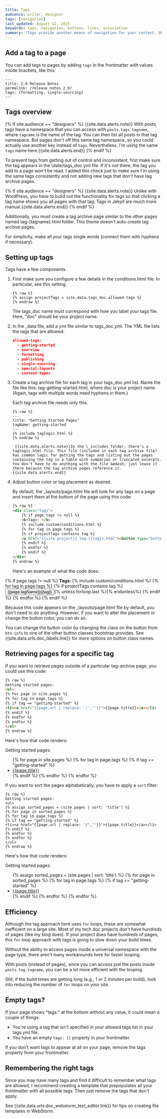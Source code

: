 ```yaml
---
title: Tags
audience: writer, designer
tags: [navigation]
last_updated: August 12, 2015
keywords: tags, navigation, buttons, links, association
summary: "Tags provide another means of navigation for your content. Unlike the table of contents, tags can show the content in a variety of arrangements and groupings. Implementing tags in this Jekyll theme is somewhat of a manual process."
---
```



## Add a tag to a page
You can add tags to pages by adding `tags` in the frontmatter with values inside brackets, like this:

```
---
title: 2.0 Release Notes
permalink: /release_notes_2_0/
tags: [formatting, single-sourcing]
---
```

## Tags overview
{% if site.audience == "designers" %}
{{site.data.alerts.note}} With posts, tags have a namespace that you can access with <code>posts.tags.tagname</code>, where <code>tagname</code> is the name of the tag. You can then list all posts in that tag namespace. But pages don't off this same tag namespace, so you could actually use another key instead of <code>tags</code>. Nevertheless, I'm using the same <code>tags</code> name here.{{site.data.alerts.end}}
{% endif %}

To prevent tags from getting out of control and inconsistent, first make sure the tag appears in the \date/tags_doc.yml file. If it's not there, the tag you add to a page won't be read. I added this check just to make sure I'm using the same tags consistently and not adding new tags that don't have tag archive pages.

{% if site.audience == "designers" %}
{{site.data.alerts.note}} Unlike with WordPress, you have to build out the functionality for tags so that clicking a tag name shows you all pages with that tag. Tags in Jekyll are much more manual.{{site.data.alerts.end}}
{% endif %}

Additionally, you must create a tag archive page similar to the other pages named tag-{tagname}.html folder. This theme doesn't auto-create tag archive pages.

For simplicity, make all your tags single words (connect them with hyphens if necessary).

## Setting up tags

Tags have a few components.

1. First make sure you configure a few details in the conditions.html file. In particular, see this setting:
	
	```liquid
	{% raw %}
	{% assign projectTags = site.data.tags_doc.allowed-tags %}
	{% endraw %}
	```
	
	The tags_doc name must correspond with how you label your tags file. Here, "doc" should be your project name.
	
2. In the \_data file, add a yml file similar to tags_doc.yml. The YML file lists the tags that are allowed:
	
	```json
	allowed-tags:
	  - getting-started
	  - overview
	  - formatting
	  - publishing
	  - single-sourcing
	  - special-layouts
	  - content types
	```
	
4. Create a tag archive file for each tag in your tags_doc.yml list. Name the file like this: tag-getting-started.html, where doc is your project name. (Again, tags with multiple words need hyphens in them.)
	
	Each tag archive file needs only this:
	
	```liquid
	{% raw %}
	---
    title: "Getting Started Pages"
    tagName: getting-started
    ---
    {% include taglogic.html %}
    {% endraw %}
    ```

		{{site.data.alerts.note}}In the \_includes folder, there's a taglogic.html file. This file (included in each tag archive file) has common logic for getting the tags and listing out the pages containing the tag in a table with summaries or truncated excerpts. You don't have to do anything with the file &mdash; just leave it there because the tag archive pages reference it.{{site.data.alerts.end}}

5. Adjust button color or tag placement as desired. 
	
	By default, the \_layouts/page.html file will look for any tags on a page and insert them at the bottom of the page using this code:
	
	```html
	{% raw %}
	<div class="tags">
	    {% if page.tags != null %}
	    <b>Tags: </b>
	    {% include custom/conditions.html %}
	    {% for tag in page.tags %}
	    {% if projectTags contains tag %}
	    <a href="{{site.project}}_tag-{{tag}}.html"><button type="button" class="btn btn-info navbar-btn cursorNorm">{{page.tagName}}{{tag}}</button></a>{% unless forloop.last %}{% endunless%}
	    {% endif %}
	    {% endfor %}
	    {% endif %}
	</div>
	{% endraw %}
	```
	
	Here's an example of what the code does:
<div class="tags">
	{% if page.tags != null %}
	<b>Tags: </b>
	{% include custom/conditions.html %}
	{% for tag in page.tags %}
	{% if projectTags contains tag %}
	<a class="noCrossRef" href="{{site.project}}_tag-{{tag}}.html"><button type="button" class="btn btn-info navbar-btn cursorNorm">{{page.tagName}}{{tag}}</button></a>{% unless forloop.last %}{% endunless%}
	{% endif %}
	{% endfor %}
	{% endif %}
</div>
    	
Because this code appears on the \_layouts/page.html file by default, you don't need to do anything. However, if you want to alter the placement or change the button color, you can do so.
	
You can change the button color by changing the class on the button from `btn-info` to one of the other button classes bootstrap provides. See {{site.data.urls.doc_labels.link}} for more options on button class names.

## Retrieving pages for a specific tag

If you want to retrieve pages outside of a particular tag-archive page, you could use this code:

```html
{% raw %}
Getting started pages: 
<ul>
{% for page in site.pages %}
{% for tag in page.tags %}
{% if tag == "getting-started" %}
<li><a href="{{page.url | replace: '/',''}}">{{page.title}}</a></li>
{% endif %}
{% endfor %}
{% endfor %} 
</ul>
{% endraw %}
```

Here's how that code renders: 

Getting started pages:
<ul>
{% for page in site.pages %}
{% for tag in page.tags %}
{% if tag == "getting-started" %}
<li><a href="{{page.url | replace: '/',''}}">{{page.title}}</a></li>
{% endif %}
{% endfor %}
{% endfor %}
</ul>

If you want to sort the pages alphabetically, you have to apply a `sort` filter:

```liquid
{% raw %}
Getting started pages:
<ul>
{% assign sorted_pages = (site.pages | sort: 'title') %}
{% for page in sorted_pages %}
{% for tag in page.tags %}
{% if tag == "getting-started" %}
<li><a href="{{page.url | replace: '/',''}}">{{page.title}}</a></li>
{% endif %}
{% endfor %}
{% endfor %} 
</ul>
{% endraw %}
```

Here's how that code renders:

Getting started pages:
<ul>
{% assign sorted_pages = (site.pages | sort: 'title') %}
{% for page in sorted_pages %}
{% for tag in page.tags %}
{% if tag == "getting-started" %}
<li><a href="{{page.url | replace: '/',''}}">{{page.title}}</a></li>
{% endif %}
{% endfor %}
{% endfor %}
</ul>

## Efficiency
Although the tag approach here uses `for` loops, these are somewhat inefficient on a large site. Most of my tech doc projects don't have hundreds of pages (like my blog does). If your project does have hundreds of pages, this `for` loop approach with tags is going to slow down your build times. 

Without the ability to access pages inside a universal namespace with the page type, there aren't many workarounds here for faster looping. 

With posts (instead of pages), since you can access just the posts inside `posts.tag.tagname`, you can be a lot more efficient with the looping. 

Still, if the build times are getting long (e.g., 1 or 2 minutes per build), look into reducing the number of `for` loops on your site.

## Empty tags?

If your page shows "tags:" at the bottom without any value, it could mean a couple of things:

* You're using a tag that isn't specified in your allowed tags list in your tags.yml file.
* You have an empty `tags: []` property in your frontmatter.

If you don't want tags to appear at all on your page, remove the tags property from your frontmatter.

## Remembering the right tags

Since you may have many tags and find it difficult to remember what tags are allowed, I recommend creating a template that prepopulates all your frontmatter with all possible tags. Then just remove the tags that don't apply. 

See {{site.data.urls.doc_webstorm_text_editor.link}} for tips on creating file templates in WebStorm.

